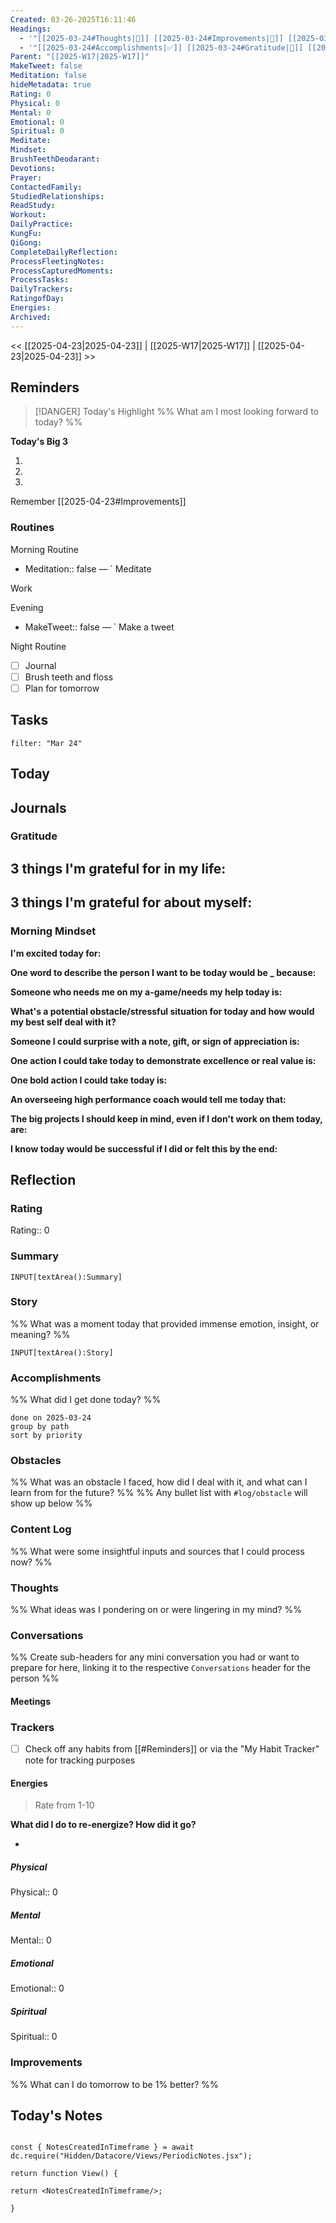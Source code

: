 ```yaml
---
Created: 03-26-2025T16:11:46
Headings:
  - '"[[2025-03-24#Thoughts|💭]] [[2025-03-24#Improvements|💪]] [[2025-03-24#Obstacles|🚧]]": '
  - '"[[2025-03-24#Accomplishments|✅]] [[2025-03-24#Gratitude|🙏]] [[2025-03-24#Content Log|📚]]": '
Parent: "[[2025-W17|2025-W17]]"
MakeTweet: false
Meditation: false
hideMetadata: true
Rating: 0
Physical: 0
Mental: 0
Emotional: 0
Spiritual: 0
Meditate: 
Mindset: 
BrushTeethDeodarant: 
Devotions: 
Prayer: 
ContactedFamily: 
StudiedRelationships: 
ReadStudy: 
Workout: 
DailyPractice: 
KungFu: 
QiGong: 
CompleteDailyReflection: 
ProcessFleetingNotes: 
ProcessCapturedMoments: 
ProcessTasks: 
DailyTrackers: 
RatingofDay: 
Energies: 
Archived:
---
```


<< [[2025-04-23|2025-04-23]] | [[2025-W17|2025-W17]] | [[2025-04-23|2025-04-23]] >>

## Reminders

> [!DANGER] Today's Highlight
> %% What am I most looking forward to today? %%

**Today's Big 3**

1. 
2. 
3. 

Remember [[2025-04-23#Improvements]]
### Routines
Morning Routine
- Meditation:: false — ` Meditate

Work

Evening
- MakeTweet:: false — ` Make a tweet

Night Routine
- [ ] Journal
- [ ] Brush teeth and floss
- [ ] Plan for tomorrow
## Tasks
```todoist
filter: "Mar 24"
```

## Today

## Journals

### Gratitude

**3 things I'm grateful for in my life:**
- 

**3 things I'm grateful for about myself:**
- 

### Morning Mindset

**I'm excited today for:**

**One word to describe the person I want to be today would be \_ because:**

**Someone who needs me on my a-game/needs my help today is:**

**What's a potential obstacle/stressful situation for today and how would my best self deal with it?**

**Someone I could surprise with a note, gift, or sign of appreciation is:**

**One action I could take today to demonstrate excellence or real value is:**

**One bold action I could take today is:**

**An overseeing high performance coach would tell me today that:**

**The big projects I should keep in mind, even if I don't work on them today, are:**

**I know today would be successful if I did or felt this by the end:**

## Reflection

### Rating

Rating:: 0

### Summary

`INPUT[textArea():Summary]`
### Story

%% What was a moment today that provided immense emotion, insight, or meaning? %%

`INPUT[textArea():Story]`

### Accomplishments

%% What did I get done today? %%

```tasks
done on 2025-03-24
group by path
sort by priority
```

### Obstacles
%% What was an obstacle I faced, how did I deal with it, and what can I learn from for the future? %%
%% Any bullet list with `#log/obstacle` will show up below %%
<!-- Deprecated query: #log/obstacle tag being removed. Replace with field:: type = "obstacle"
````datacorejsx
const { DailyLogsWithTags } = await dc.require("Hidden/Datacore/Views/DailyLogs.jsx");

const tags = ["#log/obstacle"];

function View() {
return <DailyLogsWithTags tags={tags}/>
}
return View
```` -->
### Content Log
%% What were some insightful inputs and sources that I could process now? %%

<!-- Deprecated query: #input or #inputCollection tag being removed. Replace with field:: type = "input" or "inputCollection"
```dataview
table Status, Links, Source
FROM  #input AND !"Hidden"
WHERE contains(dateformat(Created, "MM-DD-YYYY"), this.file.name)
SORT Created desc
``` -->
### Thoughts
%% What ideas was I pondering on or were lingering in my mind? %%
### Conversations
%% Create sub-headers for any mini conversation you had or want to prepare for here, linking it to the respective `Conversations` header for the person %%
#### Meetings

<!-- Deprecated query: #meeting tag being removed. Replace with field:: type = "meeting"
```dataview
TABLE Attendees, Summary
FROM #meeting AND !"Hidden"
WHERE contains(dateformat(MeetingDate, "MM-DD-YYYY"), this.file.name)
SORT Created asc
``` -->

### Trackers
- [ ] Check off any habits from [[#Reminders]] or via the "My Habit Tracker" note for tracking purposes

#### Energies

> Rate from 1-10

**What did I do to re-energize? How did it go?**

- 

##### Physical

Physical:: 0

##### Mental

Mental:: 0

##### Emotional

Emotional:: 0

##### Spiritual

Spiritual:: 0

### Improvements
%% What can I do tomorrow to be 1% better? %%

## Today's Notes

```datacorejsx

const { NotesCreatedInTimeframe } = await dc.require("Hidden/Datacore/Views/PeriodicNotes.jsx");

return function View() {

return <NotesCreatedInTimeframe/>;

}

```

